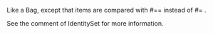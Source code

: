 Like a Bag, except that items are compared with #== instead of #= .See the comment of IdentitySet for more information.